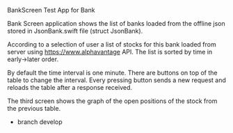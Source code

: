 BankScreen
Test App for Bank

Bank Screen application shows the list of banks loaded from the offline json stored in JsonBank.swift file (struct JsonBank).

According to a selection of user a list of stocks for this bank loaded from server using https://www.alphavantage API. The list is sorted by time in early->later order.

By default the time interval is one minute. There are buttons on top of the table to change the interval. Every pressing button sends a new request and reloads the table after a response received.

The third screen shows the graph of the open positions of the stock from the previous table.

- branch develop
